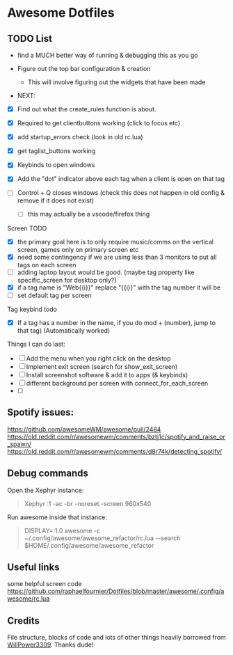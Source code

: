 # Awesome Dotfiles

## TODO List
- find a MUCH better way of running & debugging this as you go
- Figure out the top bar configuration & creation
  - This will involve figuring out the widgets that have been made


- NEXT:
- [x] Find out what the create_rules function is about. 
- [x] Required to get clientbuttons working (click to focus etc)

- [x] add startup_errors check (look in old rc.lua)

- [x] get taglist_buttons working

- [x] Keybinds to open windows
- [x] Add the "dot" indicator above each tag when a client is open on that tag
- [ ] Control + Q closes windows (check this does not happen in old config & remove if it does not exist)
  - [ ] this may actually be a vscode/firefox thing

Screen TODO
- [x] the primary goal here is to only require music/comms on the vertical screen, games only on primary screen etc
- [x] need some contingency if we are using less than 3 monitors to put all tags on each screen
- [ ] adding laptop layout would be good. (maybe tag property like specific_screen for desktop only?)
- [x] if a tag name is "Web{{i}}" replace "{{i}}" with the tag number it will be
- [ ] set default tag per screen

Tag keybind todo
- [x] If a tag has a number in the name, if you do mod + (number), jump to that tag) (Automatically worked)

Things I can do last:
- [ ] Add the menu when you right click on the desktop
- [ ] Implement exit screen (search for show_exit_screen)
- [ ] Install screenshot software & add it to apps (& keybinds)
- [ ] different background per screen with connect_for_each_screen
- [ ] 

## Spotify issues:
https://github.com/awesomeWM/awesome/pull/2484
https://old.reddit.com/r/awesomewm/comments/bztj1c/spotify_and_raise_or_spawn/
https://old.reddit.com/r/awesomewm/comments/d8r74k/detecting_spotify/

## Debug commands
Open the Xephyr instance:
> Xephyr :1 -ac -br -noreset -screen 960x540

Run awesome inside that instance:
> DISPLAY=:1.0 awesome -c ~/.config/awesome/awesome_refactor/rc.lua --search $HOME/.config/awesome/awesome_refactor

## Useful links
some helpful screen code https://github.com/raphaelfournier/Dotfiles/blob/master/awesome/.config/awesome/rc.lua

## Credits

File structure, blocks of code and lots of other things heavily borrowed from [WillPower3309](https://github.com/WillPower3309/awesome-dotfiles). Thanks dude!

